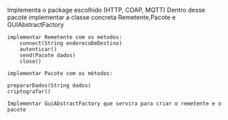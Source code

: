 Implementa o package escolhido (HTTP, COAP, MQTT)
	Dentro desse pacote implementar a classe concreta Remetente,Pacote e GUIAbstractFactory

	implementar Remetente com os métodos:
		connect(String enderecoDeDestino)
		autenticar()
		send(Pacote dados)
		close()

	implementar Pacote com os métodos:
 
	prepararDados(String dados)
	criptografar()

	Implementar GuiAbstractFactory que servira para criar o remetente e o pacote
